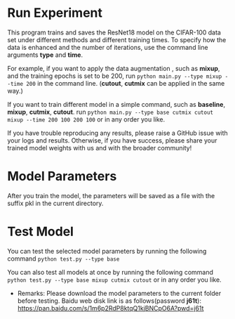 # Run Experiment

This program trains and saves the ResNet18 model on the CIFAR-100 data set under different methods and different training times. To specify how the data is enhanced and the number of iterations, use the command line arguments __type__ and __time__.

For example, if you want to apply the data augmentation , such as __mixup__, and the training epochs is set to be 200, run ```python main.py --type mixup --time 200``` in the command line. (__cutout__, __cutmix__ can be applied in the same way.)

If you want to train different model in a simple command, such as __baseline__, __mixup__, __cutmix__, __cutout__. run ```python main.py --type base cutmix cutout mixup --time 200 100 200 100``` or in any order you like.

If you have trouble reproducing any results, please raise a GitHub issue with your logs and results. Otherwise, if you have success, please share your trained model weights with us and with the broader community!

# Model Parameters

After you train the model, the parameters will be saved  as a file with the suffix pkl in the current directory.

# Test Model

You can test the selected model parameters by running the following command ```python test.py --type base```

You can also test all models at once by running the following command ```python test.py --type base mixup cutmix cutout``` or in any order you like.

* Remarks:
Please download the model parameters to the current folder before testing. Baidu web disk link is as follows(password __j61t__):
https://pan.baidu.com/s/1m6p2RdP8ktqQ1kjBNCpO6A?pwd=j61t
